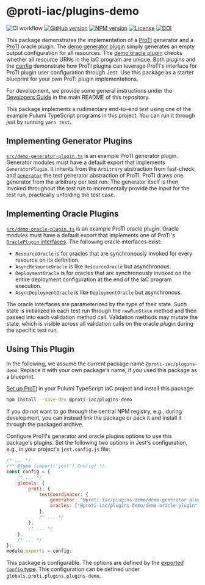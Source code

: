 # @proti-iac/plugins-demo

![CI workflow](https://github.com/proti-iac/proti/actions/workflows/ci.yaml/badge.svg)
[![GitHub version](https://badge.fury.io/gh/proti-iac%2Fproti.svg)](https://badge.fury.io/gh/proti-iac%2Fproti)
[![NPM version](https://badge.fury.io/js/%40proti-iac%2Fplugins-demo.svg)](https://npmjs.com/package/@proti-iac/plugins-demo)
[![License](https://img.shields.io/github/license/proti-iac/proti)](../LICENSE)
[![DOI](https://zenodo.org/badge/706779109.svg)](https://zenodo.org/doi/10.5281/zenodo.10028479)

This package demonstrates the implementation of a [ProTI](https://proti-iac.github.io/) generator and a [ProTI](https://proti-iac.github.io/) oracle plugin. The [demo generator plugin](../proti-plugins-demo/src/demo-generator-plugin.ts) simply generates an empty output configuration for all resources. The [demo oracle plugin](../proti-plugins-demo/src/demo-oracle-plugin.ts) checks whether all resource URNs in the IaC program are unique. Both plugins and the [config](../proti-plugins-demo/src/config.ts) demonstrate how ProTI plugins can leverage ProTI's interface for ProTI plugin user configuration through Jest. Use this package as a starter blueprint for your own ProTI plugin implementations.

For development, we provide some general instructions under the [Developers Guide](../README.md#developers-guide) in the main README of this repository.

This package implements a rudimentary end-to-end test using one of the example Pulumi TypeScript programs in this project. You can run it through jest by running `yarn test`.

## Implementing Generator Plugins

[`src/demo-generator-plugin.ts`](../proti-plugins-demo/src/demo-generator-plugin.ts) is an example ProTI generator plugin. Generator modules must have a default export that implements `GeneratorPlugin`. It inherits from the `Arbitrary` abstraction from fast-check, and [`Generator`](../proti-core/src/generator.ts) the test generator abstraction of ProTI. ProTI draws one generator from the arbitrary per test run. The generator itself is then invoked throughout the test run to incrementally provide the input for the test run, practically unfolding the test case.

## Implementing Oracle Plugins

[`src/demo-oracle-plugin.ts`](../proti-plugins-demo/src/demo-oracle-plugin.ts) is an example ProTI oracle plugin. Oracle modules must have a default export that implements one of ProTI's [`OraclePlugin` interfaces](../proti-core/src/oracle.ts). The following oracle interfaces exist:

* `ResourceOracle` is for oracles that are synchronously invoked for every resource on its definition.
* `AsyncResourceOracle` is like `ResourceOracle` but asynchronous.
* `DeploymentOracle` is for oracles that are synchronously invoked on the entire deployment configuration at the end of the IaC program execution.
* `AsyncDeploymentOracle` is like `DeploymentOracle` but asynchronous.

The oracle interfaces are parameterized by the type of their state. Such state is initialized in each test run through the `newRunState` method and then passed into each validation method call. Validation methods may mutate the state, which is visible across all validation calls on the oracle plugin during the specific test run.

## Using This Plugin

In the following, we assume the current package name `@proti-iac/plugins-demo`. Replace it with your own package's name, if you used this package as a blueprint.

[Set up ProTI](https://proti-iac.github.io/#getting-started) in your Pulumi TypeScript IaC project and install this package:

```bash
npm install --save-dev @proti-iac/plugins-demo
```

If you do not want to go through the central NPM registry, e.g., during development, you can instead link the package or pack it and install it through the packaged archive.

Configure ProTI's generator and oracle plugins options to use this package's plugins. Set the following two options in Jest's configuration, e.g., in your project's `jest.config.js` file:

```js
/* ... */
/** @type {import('jest').Config} */
const config = {
	/* ... */
	globals: {
		proti: {
			testCoordinator: {
				generator: "@proti-iac/plugins-demo/demo-generator-plugin",
				oracles: ["@proti-iac/plugins-demo/demo-oracle-plugin", /* ... */],
			},
			/* ... */
		},
		/* ... */
	},
	/* ... */
};
module.exports = config;
```

This package is configurable. The options are defined by the [exported `Config` type](../proti-plugins-demo/src/config.ts). This configuration can be defined under `globals.proti.plugins.plugins-demo`.
